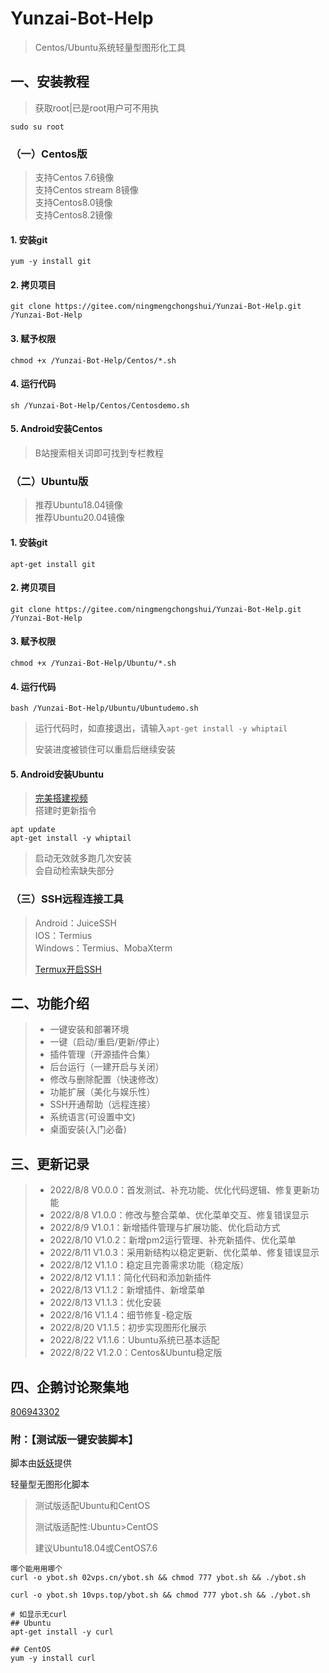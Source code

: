 # Yunzai-Bot-Help   
>Centos/Ubuntu系统轻量型图形化工具    
## 一、安装教程
>获取root|已是root用户可不用执
```shell
sudo su root
```
### （一）Centos版     

> 支持Centos 7.6镜像       
> 支持Centos stream 8镜像    
> 支持Centos8.0镜像             
> 支持Centos8.2镜像      

#### 1. 安装git    
```     shell
yum -y install git        
```
#### 2. 拷贝项目    

```shell
git clone https://gitee.com/ningmengchongshui/Yunzai-Bot-Help.git  /Yunzai-Bot-Help
```
#### 3. 赋予权限    
```shell
chmod +x /Yunzai-Bot-Help/Centos/*.sh
```
#### 4. 运行代码   
```shell
sh /Yunzai-Bot-Help/Centos/Centosdemo.sh
```
#### 5. Android安装Centos                 
>B站搜索相关词即可找到专栏教程          

### （二）Ubuntu版    
>推荐Ubuntu18.04镜像       
>推荐Ubuntu20.04镜像        
#### 1. 安装git

```      shell
apt-get install git      
```
#### 2. 拷贝项目    
```shell
git clone https://gitee.com/ningmengchongshui/Yunzai-Bot-Help.git  /Yunzai-Bot-Help
```
#### 3. 赋予权限     
```shell
chmod +x /Yunzai-Bot-Help/Ubuntu/*.sh
```
#### 4. 运行代码    
```shell
bash /Yunzai-Bot-Help/Ubuntu/Ubuntudemo.sh
```
>运行代码时，如直接退出，请输入`apt-get install -y whiptail`
>
>安装进度被锁住可以重启后继续安装       

#### 5. Android安装Ubuntu
>[完美搭建视频](https://b23.tv/csz4oAS)         
>搭建时更新指令        
```shell
apt update     
apt-get install -y whiptail
```
>启动无效就多跑几次安装    
>会自动检索缺失部分      

### （三）SSH远程连接工具    
> Android：JuiceSSH         
> IOS：Termius     
> Windows：Termius、MobaXterm
> 
> [Termux开启SSH](https://www.bilibili.com/read/cv19908310)

## 二、功能介绍    
> * 一键安装和部署环境     
> * 一键（启动/重启/更新/停止）   
> * 插件管理（开源插件合集）        
> * 后台运行（一建开启与关闭）    
> * 修改与删除配置（快速修改）    
> * 功能扩展（美化与娱乐性）      
> * SSH开通帮助（远程连接）   
> * 系统语言(可设置中文)   
> * 桌面安装(入门必备)      

## 三、更新记录   
> * 2022/8/8 V0.0.0：首发测试、补充功能、优化代码逻辑、修复更新功能    
> * 2022/8/8 V1.0.0：修改与整合菜单、优化菜单交互、修复错误显示    
> * 2022/8/9 V1.0.1：新增插件管理与扩展功能、优化启动方式    
> * 2022/8/10 V1.0.2：新增pm2运行管理、补充新插件、优化菜单    
> * 2022/8/11 V1.0.3：采用新结构以稳定更新、优化菜单、修复错误显示   
> * 2022/8/12 V1.1.0：稳定且完善需求功能（稳定版）    
> * 2022/8/12 V1.1.1：简化代码和添加新插件    
> * 2022/8/13 V1.1.2：新增插件、新增菜单   
> * 2022/8/13 V1.1.3：优化安装    
> * 2022/8/16 V1.1.4：细节修复-稳定版   
> * 2022/8/20 V1.1.5：初步实现图形化展示   
> * 2022/8/22 V1.1.6：Ubuntu系统已基本适配
> * 2022/8/22 V1.2.0：Centos&Ubuntu稳定版  

## 四、企鹅讨论聚集地      

[806943302](https://jq.qq.com/?_wv=1027&k=EFY72UDt)

### 附：【测试版一键安装脚本】

脚本由[妖妖](https://github.com/YAOyao5917)提供

轻量型无图形化脚本

> 测试版适配Ubuntu和CentOS
>
> 测试版适配性:Ubuntu>CentOS
>
> 建议Ubuntu18.04或CentOS7.6

```shell
哪个能用用哪个
curl -o ybot.sh 02vps.cn/ybot.sh && chmod 777 ybot.sh && ./ybot.sh

curl -o ybot.sh 10vps.top/ybot.sh && chmod 777 ybot.sh && ./ybot.sh

# 如显示无curl
## Ubuntu
apt-get install -y curl

## CentOS
yum -y install curl
```

